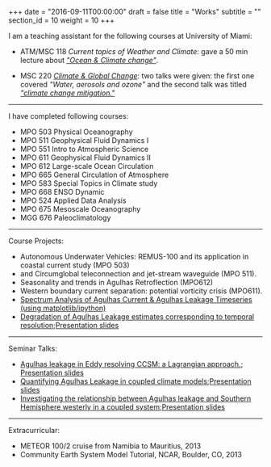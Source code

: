 +++
date = "2016-09-11T00:00:00"
draft = false
title = "Works"
subtitle = ""
section_id = 10
weight = 10
+++

I am a teaching assistant for the following courses at University of Miami:

* ATM/MSC 118 *Current topics of Weather and Climate*: gave a 50 min lecture about [*"Ocean & Climate change"*](http://www.rsmas.miami.edu/users/ycheng/pdfs/Mar_19_Oceans_and_Climate_Change).

* MSC 220 [*Climate & Global Change*](http://www.rsmas.miami.edu/users/pzuidema/Flyer_220.pdf): two talks were given: the first one covered *"Water, aerosols and ozone"* and the second talk was titled [*"climate change mitigation."*](http://www.rsmas.miami.edu/users/ycheng/pdfs/20141204_MSC220_Mitigation)

---

I have completed following courses:

* MPO 503 Physical Oceanography 
* MPO 511 Geophysical Fluid Dynamics I 
* MPO 551 Intro to Atmospheric Science
* MPO 611 Geophysical Fluid Dynamics II 
* MPO 612 Large-scale Ocean Circulation 
* MPO 665 General Circulation of Atmosphere 
* MPO 583 Special Topics in Climate study 
* MPO 668 ENSO Dynamic
* MPO 524 Applied Data Analysis
* MPO 675 Mesoscale Oceanography
* MGG 676 Paleoclimatology

---
Course Projects:

* Autonomous Underwater Vehicles: REMUS-100 and its application in coastal current study (MPO 503)
* and Circumglobal teleconnection and jet-stream waveguide (MPO 511).
* Seasonality and trends in Agulhas Retroflection (MPO612)
* Western boundary current separation: potential vorticity crisis (MPO611). 
* [Spectrum Analysis of Agulhas Current & Agulhas Leakage Timeseries (using matplotlib/ipython)](http://www.rsmas.miami.edu/users/ycheng/pdfs/mpo524_project_yucheng)
*  [Degradation of Agulhas Leakage estimates corresponding to temporal resolution](http://www.rsmas.miami.edu/users/ycheng/pdfs/MPO675_yucheng_final_written.pdf);[Presentation slides](http://www.rsmas.miami.edu/users/ycheng/pdfs/MPO675_final.pdf)

---
Seminar Talks:

* [Agulhas leakage in Eddy resolving CCSM: a Lagrangian approach.](http://www.rsmas.miami.edu/users/ycheng/pdfs/abstract_ycheng.pdf); [Presentation slides](http://www.rsmas.miami.edu/users/ycheng/pdfs/Seminar_Feb12_YuCheng.pdf)
* [Quantifying Agulhas Leakage in coupled climate models](https://1drv.ms/b/s!AuB_mliF0-ygyqV7FKCpzdGERz_xKw);[Presentation slides](https://1drv.ms/b/s!AuB_mliF0-ygyqV8BzENpoWscNcUJw)
* [Investigating the relationship between Agulhas leakage and Southern Hemisphere westerly in a coupled system](https://1drv.ms/b/s!AuB_mliF0-ygyqV9S9ESDzg-OnT2SQ);[Presentation slides](https://1drv.ms/b/s!AuB_mliF0-ygyqYArb1g1-1g2C8Oew)

---
Extracurricular:

* METEOR 100/2 cruise from Namibia to Mauritius, 2013
* Community Earth System Model Tutorial, NCAR, Boulder, CO, 2013
